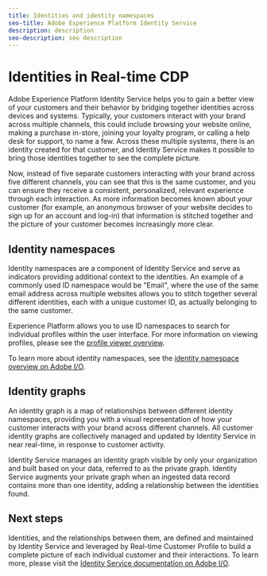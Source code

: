 ```yaml
---
title: Identities and identity namespaces
seo-title: Adobe Experience Platform Identity Service
description: description
seo-description: seo description
---
```


# Identities in Real-time CDP

Adobe Experience Platform Identity Service helps you to gain a better view of your customers and their behavior by bridging together identities across devices and systems. Typically, your customers interact with your brand across multiple channels, this could include browsing your website online, making a purchase in-store, joining your loyalty program, or calling a help desk for support, to name a few. Across these multiple systems, there is an identity created for that customer, and Identity Service makes it possible to bring those identities together to see the complete picture.

Now, instead of five separate customers interacting with your brand across five different channels, you can see that this is the same customer, and you can ensure they receive a consistent, personalized, relevant experience through each interaction. As more information becomes known about your customer (for example, an anonymous browser of your website decides to sign up for an account and log-in) that information is stitched together and the picture of your customer becomes increasingly more clear.

## Identity namespaces

Identity namespaces are a component of Identity Service and serve as indicators providing additional context to the identities. An example of a commonly used ID namespace would be "Email", where the use of the same email address across multiple websites allows you to stitch together several different identities, each with a unique customer ID, as actually belonging to the same customer.

Experience Platform allows you to use ID namespaces to search for individual profiles within the user interface. For more information on viewing profiles, please see the [profile viewer overview](/help/rtcdp/profile/profile-viewer.md).

To learn more about identity namespaces, see the [identity namespace overview on Adobe I/O](https://www.adobe.io/apis/experienceplatform/home/profile-identity-segmentation/profile-identity-segmentation-services.html#!api-specification/markdown/narrative/technical_overview/identity_namespace_overview/identity_namespace_overview.md).

## Identity graphs

An identity graph is a map of relationships between different identity namespaces, providing you with a visual representation of how your customer interacts with your brand across different channels. All customer identity graphs are collectively managed and updated by Identity Service in near real-time, in response to customer activity.

Identity Service manages an identity graph visible by only your organization and built based on your data, referred to as the private graph. Identity Service augments your private graph when an ingested data record contains more than one identity, adding a relationship between the identities found.

## Next steps

Identities, and the relationships between them, are defined and maintained by Identity Service and leveraged by Real-time Customer Profile to build a complete picture of each individual customer and their interactions. To learn more, please visit the [Identity Service documentation on Adobe I/O](https://www.adobe.io/apis/experienceplatform/home/profile-identity-segmentation/profile-identity-segmentation-services.html#!api-specification/markdown/narrative/technical_overview/identity_services_architectural_overview/identity_services_architectural_overview.md).